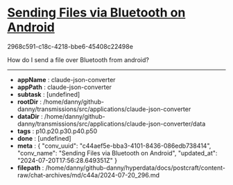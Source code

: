 # [Sending Files via Bluetooth on Android](https://claude.ai/chat/c44aef5e-bba3-4101-8436-086edb738414)

2968c591-c18c-4218-bbe6-45408c22498e

How do I send a file over Bluetooth from android?

---

* **appName** : claude-json-converter
* **appPath** : claude-json-converter
* **subtask** : [undefined]
* **rootDir** : /home/danny/github-danny/transmissions/src/applications/claude-json-converter
* **dataDir** : /home/danny/github-danny/transmissions/src/applications/claude-json-converter/data
* **tags** : p10.p20.p30.p40.p50
* **done** : [undefined]
* **meta** : {
  "conv_uuid": "c44aef5e-bba3-4101-8436-086edb738414",
  "conv_name": "Sending Files via Bluetooth on Android",
  "updated_at": "2024-07-20T17:56:28.649351Z"
}
* **filepath** : /home/danny/github-danny/hyperdata/docs/postcraft/content-raw/chat-archives/md/c44a/2024-07-20_296.md